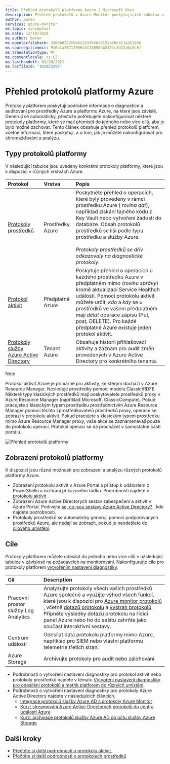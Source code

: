 ```yaml
---
title: Přehled protokolů platformy Azure | Microsoft Docs
description: Přehled protokolů v Azure Monitor poskytujících bohatou a častou práci o provozu prostředku Azure.
author: bwren
services: azure-monitor
ms.topic: conceptual
ms.date: 12/19/2019
ms.author: bwren
ms.openlocfilehash: 3300b0587cbb6c2193b56c9152af0cb11ea51936
ms.sourcegitcommit: 910a1a38711966cb171050db245fc3b22abc8c5f
ms.translationtype: MT
ms.contentlocale: cs-CZ
ms.lasthandoff: 03/20/2021
ms.locfileid: "102033295"
---
```

# <a name="overview-of-azure-platform-logs"></a>Přehled protokolů platformy Azure
Protokoly platforem poskytují podrobné informace o diagnostice a auditování pro prostředky Azure a platformu Azure, na které jsou závislé. Generují se automaticky, přestože potřebujete nakonfigurovat některé protokoly platformy, které se mají přemístit do jednoho nebo více cílů, aby je bylo možné zachovat. Tento článek obsahuje přehled protokolů platforem, včetně informací, které poskytují, a o tom, jak je můžete nakonfigurovat pro shromažďování a analýzu.

## <a name="types-of-platform-logs"></a>Typy protokolů platformy
V následující tabulce jsou uvedeny konkrétní protokoly platformy, které jsou k dispozici v různých vrstvách Azure.

| Protokol | Vrstva | Popis |
|:---|:---|:---|
| [Protokoly prostředků](./resource-logs.md) | Prostředky Azure | Poskytněte přehled o operacích, které byly provedeny v rámci prostředku Azure ( *rovina dat*), například získání tajného kódu z Key Vault nebo vytvoření žádosti do databáze. Obsah protokolů prostředků se liší podle typu prostředku a služby Azure.<br><br>*Protokoly prostředků se dřív odkazovaly na diagnostické protokoly.*  |
| [Protokol aktivit](../essentials/activity-log.md) | Předplatné Azure | Poskytuje přehled o operacích u každého prostředku Azure v předplatném mimo (*rovinu správy*) kromě aktualizací Service Healthch událostí. Pomocí protokolu aktivit můžete určit, _kdo_ a _kdy_ se u prostředků ve vašem předplatném mají _dělat_ operace zápisu (Put, post, DELETE). Pro každé předplatné Azure existuje jeden protokol aktivit. |
| [Protokoly služby Azure Active Directory](../../active-directory/reports-monitoring/overview-reports.md) | Tenant Azure |  Obsahuje historii přihlašovací aktivity a záznam pro audit změn provedených v Azure Active Directory pro konkrétního tenanta.   |

> [!NOTE]
> Protokol aktivit Azure je primárně pro aktivity, ke kterým dochází v Azure Resource Manager. Nesleduje prostředky pomocí modelu Classic/RDFE. Některé typy klasických prostředků mají poskytovatele prostředků proxy v Azure Resource Manager (například Microsoft. ClassicCompute). Pokud pracujete s klasickým typem prostředku prostřednictvím Azure Resource Manager pomocí těchto zprostředkovatelů prostředků proxy, operace se zobrazí v protokolu aktivit. Pokud pracujete s klasickým typem prostředku mimo Azure Resource Manager proxy, vaše akce se zaznamenávají pouze do protokolu operací. Protokol operací se dá procházet v samostatné části portálu.

![Přehled protokolů platformy](media/platform-logs-overview/logs-overview.png)




## <a name="viewing-platform-logs"></a>Zobrazení protokolů platformy
K dispozici jsou různé možnosti pro zobrazení a analýzu různých protokolů platformy Azure.

- Zobrazení protokolu aktivit v Azure Portal a přístup k událostem z PowerShellu a rozhraní příkazového řádku. Podrobnosti najdete v [protokolu aktivit](../essentials/activity-log.md#view-the-activity-log) . 
- Zobrazení Azure Active Directorych sestav zabezpečení a aktivit v Azure Portal. Podívejte [se, co jsou sestavy Azure Active Directory?](../../active-directory/reports-monitoring/overview-reports.md)  , kde najdete podrobnosti.
- Protokoly prostředků se automaticky generují pomocí podporovaných prostředků Azure, ale nedají se zobrazit, pokud je neodešlete do [cílového umístění](#destinations). 

## <a name="destinations"></a>Cíle
Protokoly platforem můžete odesílat do jednoho nebo více cílů v následující tabulce v závislosti na požadavcích na monitorování. Nakonfigurujte cíle pro protokoly platforem [vytvořením nastavení diagnostiky](../essentials/diagnostic-settings.md).

| Cíl | Description |
|:---|:---|
| Pracovní prostor služby Log Analytics | Analyzujte protokoly všech vašich prostředků Azure společně a využijte výhod všech funkcí, které jsou k dispozici pro [Azure monitor protokolů](../logs/data-platform-logs.md) , včetně [dotazů protokolu](../logs/log-query-overview.md) a [výstrah protokolů](../alerts/alerts-log.md). Připněte výsledky dotazu protokolu na řídicí panel Azure nebo ho do sešitu zahrňte jako součást interaktivní sestavy. |  |
| Centrum událostí | Odesílat data protokolu platformy mimo Azure, například pro SIEM nebo vlastní platformu telemetrie třetích stran.
| Azure Storage | Archivujte protokoly pro audit nebo zálohování. |

- Podrobnosti o vytvoření nastavení diagnostiky pro protokol aktivit nebo protokoly prostředků najdete v tématu [Vytvoření nastavení diagnostiky pro odesílání protokolů a metrik platforem do různých umístění](../essentials/diagnostic-settings.md). 
- Podrobnosti o vytvoření nastavení diagnostiky pro protokoly Azure Active Directory najdete v následujících článcích.
  - [Integrace protokolů služby Azure AD s protokoly Azure Monitor](../../active-directory/reports-monitoring/howto-integrate-activity-logs-with-log-analytics.md)
  - [Kurz: streamování Azure Active Directorych protokolů do centra událostí Azure](../../active-directory/reports-monitoring/tutorial-azure-monitor-stream-logs-to-event-hub.md)
  - [Kurz: archivace protokolů služby Azure AD do účtu služby Azure Storage](../../active-directory/reports-monitoring/quickstart-azure-monitor-route-logs-to-storage-account.md)



## <a name="next-steps"></a>Další kroky

* [Přečtěte si další podrobnosti o protokolu aktivit.](../essentials/activity-log.md)
* [Přečtěte si další podrobnosti o protokolech prostředků](./resource-logs.md)